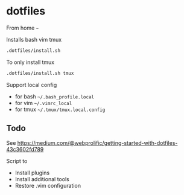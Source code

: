 # dotfiles

From home `~`

Installs bash vim tmux
```bash
.dotfiles/install.sh
```

To only install tmux
```bash
.dotfiles/install.sh tmux
```

Support local config
- for bash `~/.bash_profile.local`
- for vim `~/.vimrc_local`
- for tmux `~/.tmux/tmux.local.config`

## Todo

See https://medium.com/@webprolific/getting-started-with-dotfiles-43c3602fd789

Script to
- Install plugins
- Install additional tools
- Restore .vim configuration
